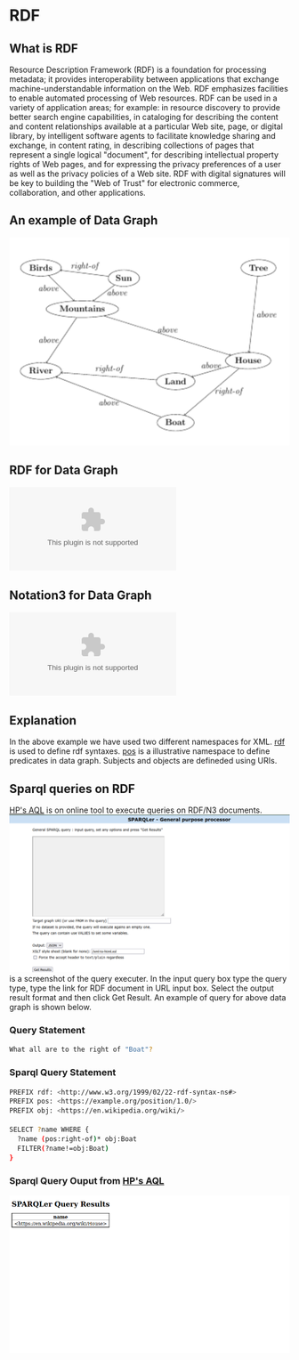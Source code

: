 # RDF

## What is RDF
Resource Description Framework (RDF) is a foundation for processing metadata; it provides interoperability between applications that exchange machine-understandable information on the Web. RDF emphasizes facilities to enable automated processing of Web resources. RDF can be used in a variety of application areas; for example: in resource discovery to provide better search engine capabilities, in cataloging for describing the content and content relationships available at a particular Web site, page, or digital library, by intelligent software agents to facilitate knowledge sharing and exchange, in content rating, in describing collections of pages that represent a single logical "document", for describing intellectual property rights of Web pages, and for expressing the privacy preferences of a user as well as the privacy policies of a Web site. RDF with digital signatures will be key to building the "Web of Trust" for electronic commerce, collaboration, and other applications. 

## An example of Data Graph
![Data Grpah](images/scene_graph.png?raw=true "Data Graph")

## RDF for Data Graph
![RDF/XML Statement](./scene.rdf?raw=true "RDF/XML Statement")

## Notation3 for Data Graph
![Notation3 Statement](./scene.rdf?raw=true "Notation3 Statement")

## Explanation
In the above example we have used two different namespaces for XML. [rdf](http://www.w3.org/1999/02/22-rdf-syntax-ns#) is used to define rdf syntaxes. [pos](https://example.org/position/1.0/) is a illustrative namespace to define predicates in data graph.
Subjects and objects are defineded using URIs.

## Sparql queries on RDF
[HP's AQL](http://sparql.org/sparql.html) is on online tool to execute queries on RDF/N3 documents. 
![Here](images/ARQ.png?raw=true "HP's ARQ.") is a screenshot of the query executer. In the input query box type the query type, type the link for RDF document in URL input box. Select the output result format and then click Get Result.
An example of query for above data graph is shown below.
### Query Statement
```sh
What all are to the right of "Boat"?
```
### Sparql Query Statement
```sh
PREFIX rdf: <http://www.w3.org/1999/02/22-rdf-syntax-ns#>
PREFIX pos: <https://example.org/position/1.0/>
PREFIX obj: <https://en.wikipedia.org/wiki/>

SELECT ?name WHERE {
  ?name (pos:right-of)* obj:Boat
  FILTER(?name!=obj:Boat)
}
```
### Sparql Query Ouput from [HP's AQL](http://sparql.org/sparql.html)
![Output](images/output.png?raw=true "Query Reult")
